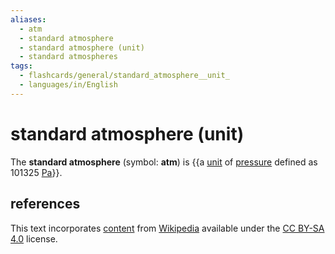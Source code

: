 ```yaml
---
aliases:
  - atm
  - standard atmosphere
  - standard atmosphere (unit)
  - standard atmospheres
tags:
  - flashcards/general/standard_atmosphere__unit_
  - languages/in/English
---
```


# standard atmosphere (unit)

The __standard atmosphere__ (symbol: __atm__) is {{a [unit](unit%20of%20measurement.md) of [pressure](pressure.md) defined as 101325 [Pa](Pascal%20(unit).md)}}.

## references

This text incorporates [content](https://en.wikipedia.org/wiki/standard_atmosphere_(unit)) from [Wikipedia](Wikipedia.md) available under the [CC BY-SA 4.0](https://creativecommons.org/licenses/by-sa/4.0/) license.
